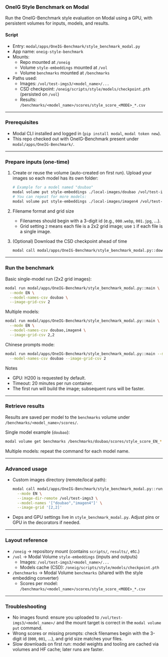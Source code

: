 ### OneIG Style Benchmark on Modal

Run the OneIG-Benchmark style evaluation on Modal using a GPU, with persistent volumes for inputs, models, and results.

#### Script
- Entry: `modal/apps/OneIG-Benchmark/style_benchmark_modal.py`
- App name: `oneig-style-benchmark`
- Mounts:
  - Repo mounted at `/oneig`
  - Volume `style-embeddings` mounted at `/vol`
  - Volume `benchmarks` mounted at `/benchmarks`
- Paths used:
  - Images: `/vol/test-imgs3/<model_name>/...`
  - CSD checkpoint: `/oneig/scripts/style/models/checkpoint.pth` (persisted on `/vol`)
  - Results: `/benchmarks/<model_name>/scores/style_score_<MODE>_*.csv`

---

### Prerequisites
- Modal CLI installed and logged in (`pip install modal`, `modal token new`).
- This repo checked out with OneIG-Benchmark present under `modal/apps/OneIG-Benchmark/`.

---

### Prepare inputs (one-time)
1) Create or reuse the volume (auto-created on first run). Upload your images so each model has its own folder:
   ```bash
   # Example for a model named "doubao"
   modal volume put style-embeddings ./local-images/doubao /vol/test-imgs3/doubao
   # You can repeat for more models:
   modal volume put style-embeddings ./local-images/imagen4 /vol/test-imgs3/imagen4
   ```

2) Filename format and grid size
   - Filenames should begin with a 3-digit id (e.g., `000.webp`, `001.jpg`, ...).
   - Grid setting `2` means each file is a 2x2 grid image; use `1` if each file is a single image.

3) (Optional) Download the CSD checkpoint ahead of time
   ```bash
   modal call modal/apps/OneIG-Benchmark/style_benchmark_modal.py::download_csd_checkpoint
   ```

---

### Run the benchmark
Basic single-model run (2x2 grid images):
```bash
modal run modal/apps/OneIG-Benchmark/style_benchmark_modal.py::main \
  --mode EN \
  --model-names-csv doubao \
  --image-grid-csv 2
```

Multiple models:
```bash
modal run modal/apps/OneIG-Benchmark/style_benchmark_modal.py::main \
  --mode EN \
  --model-names-csv doubao,imagen4 \
  --image-grid-csv 2,2
```

Chinese prompts mode:
```bash
modal run modal/apps/OneIG-Benchmark/style_benchmark_modal.py::main --mode ZH \
  --model-names-csv doubao --image-grid-csv 2
```

Notes
- GPU: H200 is requested by default.
- Timeout: 20 minutes per run container.
- The first run will build the image; subsequent runs will be faster.

---

### Retrieve results
Results are saved per model to the `benchmarks` volume under `/benchmarks/<model_name>/scores/`.

Single model example (`doubao`):
```bash
modal volume get benchmarks /benchmarks/doubao/scores/style_score_EN_*.csv ./results/
```

Multiple models: repeat the command for each model name.

---

### Advanced usage
- Custom images directory (remote/local path):
  ```bash
  modal call modal/apps/OneIG-Benchmark/style_benchmark_modal.py::run_style \
    --mode EN \
    --image-dir-remote /vol/test-imgs3 \
    --model-names '["doubao","imagen4"]' \
    --image-grid '[2,2]'
  ```
- Deps and GPU settings live in `style_benchmark_modal.py`. Adjust pins or GPU in the decorators if needed.

---

### Layout reference
- `/oneig` → repository mount (contains `scripts/`, `results/`, etc.)
- `/vol` → Modal Volume `style-embeddings` (inputs and outputs)
  - Images: `/vol/test-imgs3/<model_name>/...`
  - Models cache (CSD): `/oneig/scripts/style/models/checkpoint.pth`
 - `/benchmarks` → Modal Volume `benchmarks` (shared with the style embedding converter)
   - Scores per model: `/benchmarks/<model_name>/scores/style_score_<MODE>_*.csv`

---

### Troubleshooting
- No images found: ensure you uploaded to `/vol/test-imgs3/<model_name>/` and the mount target is correct in the `modal volume put` command.
- Wrong scores or missing prompts: check filenames begin with the 3-digit id (`000`, `001`, ...), and grid size matches your files.
- Slow downloads on first run: model weights and tooling are cached via volumes and HF cache; later runs are faster.


